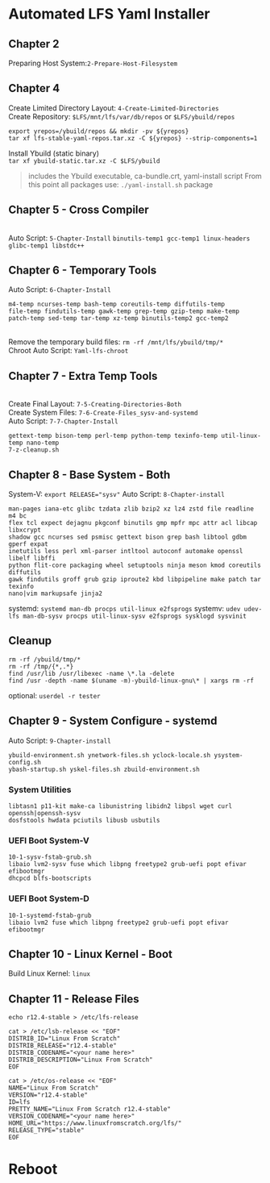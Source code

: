 # Automated LFS Yaml Installer

## Chapter 2
Preparing Host System:`2-Prepare-Host-Filesystem`

## Chapter 4
Create Limited Directory Layout: `4-Create-Limited-Directories`<br>
Create Repository: `$LFS/mnt/lfs/var/db/repos` or `$LFS/ybuild/repos`
```
export yrepos=/ybuild/repos && mkdir -pv ${yrepos}
tar xf lfs-stable-yaml-repos.tar.xz -C ${yrepos} --strip-components=1
```
Install Ybuild (static binary)<br>
`tar xf ybuild-static.tar.xz -C $LFS/ybuild`<br>
> includes the Ybuild executable, ca-bundle.crt, yaml-install script
> From this point all packages use: `./yaml-install.sh` package

## Chapter 5 - Cross Compiler
<br>Auto Script: `5-Chapter-Install`
`binutils-temp1 gcc-temp1 linux-headers glibc-temp1 libstdc++`

## Chapter 6 - Temporary Tools
Auto Script: `6-Chapter-Install`<br>
```
m4-temp ncurses-temp bash-temp coreutils-temp diffutils-temp
file-temp findutils-temp gawk-temp grep-temp gzip-temp make-temp
patch-temp sed-temp tar-temp xz-temp binutils-temp2 gcc-temp2
```
<br>Remove the temporary build files: `rm -rf /mnt/lfs/ybuild/tmp/*`
<br>Chroot Auto Script: `Yaml-lfs-chroot`

## Chapter 7 - Extra Temp Tools
<br>Create Final Layout: `7-5-Creating-Directories-Both`
<br>Create System Files: `7-6-Create-Files_sysv-and-systemd`
<br>Auto Script: `7-7-Chapter-Install`
<br>
```
gettext-temp bison-temp perl-temp python-temp texinfo-temp util-linux-temp nano-temp
7-z-cleanup.sh
```

## Chapter 8 - Base System - Both
System-V: `export RELEASE="sysv"`
Auto Script: `8-Chapter-install`<br>
```
man-pages iana-etc glibc tzdata zlib bzip2 xz lz4 zstd file readline m4 bc
flex tcl expect dejagnu pkgconf binutils gmp mpfr mpc attr acl libcap libxcrypt
shadow gcc ncurses sed psmisc gettext bison grep bash libtool gdbm gperf expat
inetutils less perl xml-parser intltool autoconf automake openssl libelf libffi
python flit-core packaging wheel setuptools ninja meson kmod coreutils diffutils
gawk findutils groff grub gzip iproute2 kbd libpipeline make patch tar texinfo
nano|vim markupsafe jinja2 
```
systemd: `systemd man-db procps util-linux e2fsprogs`
systemv: `udev udev-lfs man-db-sysv procps util-linux-sysv e2fsprogs sysklogd sysvinit`

## Cleanup
```
rm -rf /ybuild/tmp/*
rm -rf /tmp/{*,.*}
find /usr/lib /usr/libexec -name \*.la -delete
find /usr -depth -name $(uname -m)-ybuild-linux-gnu\* | xargs rm -rf
```
optional: `userdel -r tester`<br>

## Chapter 9 - System Configure - systemd
Auto Script: `9-Chapter-install`<br>
```
ybuild-environment.sh ynetwork-files.sh yclock-locale.sh ysystem-config.sh 
ybash-startup.sh yskel-files.sh zbuild-environment.sh
```
### System Utilities
```
libtasn1 p11-kit make-ca libunistring libidn2 libpsl wget curl openssh|openssh-sysv
dosfstools hwdata pciutils libusb usbutils
```
### UEFI Boot System-V
```
10-1-sysv-fstab-grub.sh
libaio lvm2-sysv fuse which libpng freetype2 grub-uefi popt efivar efibootmgr
dhcpcd blfs-bootscripts
```
### UEFI Boot System-D
```
10-1-systemd-fstab-grub
libaio lvm2 fuse which libpng freetype2 grub-uefi popt efivar efibootmgr
```

## Chapter 10 - Linux Kernel - Boot
Build Linux Kernel: `linux`

## Chapter 11 - Release Files
`echo r12.4-stable > /etc/lfs-release`

```
cat > /etc/lsb-release << "EOF"
DISTRIB_ID="Linux From Scratch"
DISTRIB_RELEASE="r12.4-stable"
DISTRIB_CODENAME="<your name here>"
DISTRIB_DESCRIPTION="Linux From Scratch"
EOF
```

```
cat > /etc/os-release << "EOF"
NAME="Linux From Scratch"
VERSION="r12.4-stable"
ID=lfs
PRETTY_NAME="Linux From Scratch r12.4-stable"
VERSION_CODENAME="<your name here>"
HOME_URL="https://www.linuxfromscratch.org/lfs/"
RELEASE_TYPE="stable"
EOF
```

# Reboot
